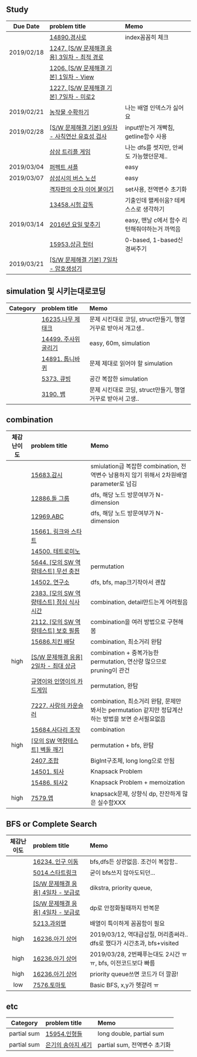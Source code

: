 ## Study
|Due Date        | problem title| Memo|
|:-------------:|:-------------|:-------------|
||[14890.경사로](makepath.cpp)|index꼼꼼히 체크|
|2019/02/18| [1247. [S/W 문제해결 응용] 3일차 - 최적 경로](1247.cpp)||
||[1206. [S/W 문제해결 기본] 1일차 - View](view.cpp)||
||[1227. [S/W 문제해결 기본] 7일차 - 미로2](maze.cpp)||
|2019/02/21| [농작물 수확하기](farm.cpp)| 나는 배열 인덱스가 싫어요|
|2019/02/28|[[S/W 문제해결 기본] 9일차 - 사칙연산 유효성 검사](validation.cpp)|input받는거 개빡침, getline함수 사용|
||[삼삼 트리플 게임](triple.cpp)|나는 dfs를 썻지만, 안써도 가능했던문제..|
|2019/03/04|[퍼펙트 셔플](shuffle.cpp)|easy|
|2019/03/07|[삼성시의 버스 노선](busline.cpp)|easy|
||[격자판의 숫자 이어 붙이기](lattice.cpp)|set사용, 전역변수 초기화|
||[13458.시험 감독](supervisor.cpp)|기출인데 왤케쉬움? 테케 스스로 생각하기|
|2019/03/14|[2016년 요일 맞추기](datcnt.cpp)|easy, 맨날 c에서 함수 리턴해줘야하는거 까먹음|
||[15953.상금 헌터](huter.cpp)|0-based, 1-based신경써주기|
|2019/03/21|[[S/W 문제해결 기본] 7일차 - 암호생성기](crpyto.cpp)||


## simulation 및 시키는대로코딩
| Category      | problem title| Memo|
|:-------------:|:-------------|:-------------|
||[16235.나무 제태크](tree.cpp)|문제 시킨대로 코딩, struct만들기, 행열 거꾸로 받아서 개고생..|
||[14499. 주사위 굴리기](dice.cpp)|easy, 60m, simulation|
||[14891. 톱니바퀴](gear.cpp)|문제 제대로 읽어야 할 simulation|
||[5373. 큐빙](cubing.cpp)|공간 복잡한 simulation|
||[3190. 뱀](snake.cpp)|문제 시킨대로 코딩, struct만들기, 행열 거꾸로 받아서 고생.. |

## combination
| 체감난이도      | problem title| Memo|
|:-------------:|:-------------|:-------------|
||[15683.감시](combination/cctv.cpp)|smiulation급 복잡한 combination, 전역변수 남용하지 않기 위해서 2차원배열 parameter로 넘김|
||[12886.돌 그룹](combination/stongroup.cpp)|dfs, 해당 노드 방문여부가 N-dimension|
||[12969.ABC](combination/abc.cpp)|dfs, 해당 노드 방문여부가 N-dimension|
||[15661. 링크와 스타트](combination/linksoccor.cpp)||
||[14500. 테트로미노](combination/tetromino.cpp)||
||[5644. [모의 SW 역량테스트] 무선 충전](combination/wireless.cpp)|permutation|
||[14502. 연구소](combination/lab.cpp)|dfs, bfs, map크기작아서 괜찮|
||[2383. [모의 SW 역량테스트] 점심 식사시간](combination/helllunch.cpp)|combination, detail만드는게 어려웠음|
||[2112. [모의 SW 역량테스트] 보호 필름](combination/film.cpp)|combination을 여러 방법으로 구현해봄|
||[15686.치킨 배달](combination/chicken.cpp)|combination, 최소거리 완탐|
|high|[[S/W 문제해결 응용] 2일차 - 최대 상금](combination/reward.cpp)|combination + 중복가능한 permutation, 연산량 많으므로 pruning이 관건|
||[규영이와 인영이의 카드게임](combination/cardgame2.cpp)|permutation, 완탐|
||[7227. 사랑의 카운슬러](combination/counselor.cpp)|combination, 최소거리 완탐, 문제만 봐서는 permutation 같지만 정답계산하는 방법을 보면 순서필요없음|
||[15684.사다리 조작](combination/ladder.cpp)|combination|
|high|[[모의 SW 역량테스트] 벽돌 깨기](combination/explode.cpp)|permutation + bfs, 완탐|
||[2407.조합](combination/combination.cpp)|BigInt구조체, long long으로 안됨|
||[14501. 퇴사](quit.cpp)|Knapsack Problem|
||[15486. 퇴사2](quit2.cpp)|Knapsack Problem + memoization|
|high|[7579.앱](app.cpp)| knapsack문제, 상향식 dp, 잔잔하게 많은 실수함XXX|

## BFS or Complete Search
|체감난이도        | problem title| Memo|
|:-------------:|:-------------|:-------------| 
||[16234. 인구 이동](bfs/migration.cpp)|bfs,dfs든 상관없음. 조건이 복잡함..|
||[5014.스타트링크](bfs/startlink.cpp)|굳이 bfs쓰지 않아도되던...|
||[[S/W 문제해결 응용] 4일차 - 보급로](bfs/recover2.cpp)|dikstra, priority queue,|
||[[S/W 문제해결 응용] 4일차 - 보급로](bfs/recover.cpp)|dp로 안정화될때까지 반복문|
||[5213.과외맨](bfs/lessonman.cpp)|배열이 특이하게 꼼꼼함이 필요|
|high|[16236.아기 상어](bfs/babyshark.cpp)|2019/03/12, 역대급삽질, 머리좀써라.. dfs로 했다가 시간초과, bfs+visited|
|high|[16236.아기 상어](bfs/babyshark2.cpp)|2019/03/28, 2번째푸는대도 2시간 ㅠㅠ, bfs, 이전코드보다 빠름|
|high|[16236.아기 상어](bfs/babyshark3.cpp)|priority queue쓰면 코드가 더 깔끔!|
|low|[7576.토마토](tomato.cpp)|Basic BFS, x,y가 헷갈려 ㅠ|

## etc
|Category        | problem title| Memo|
|:-------------:|:-------------|:-------------| 
|partial sum|[15954.인형들](15954.cpp)|long double, partial sum|
|partial sum|[은기의 송아지 세기](calf.cpp)|partial sum, 전역변수 초기화|


